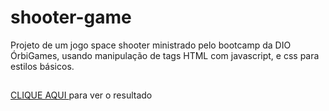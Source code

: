 # shooter-game
Projeto de um jogo space shooter ministrado pelo bootcamp da DIO ÓrbiGames, usando manipulação de tags HTML com javascript, e css para estilos básicos.
##
<a href="https://tacialves.github.io/shooter-game/"> CLIQUE AQUI </a> para ver o resultado
